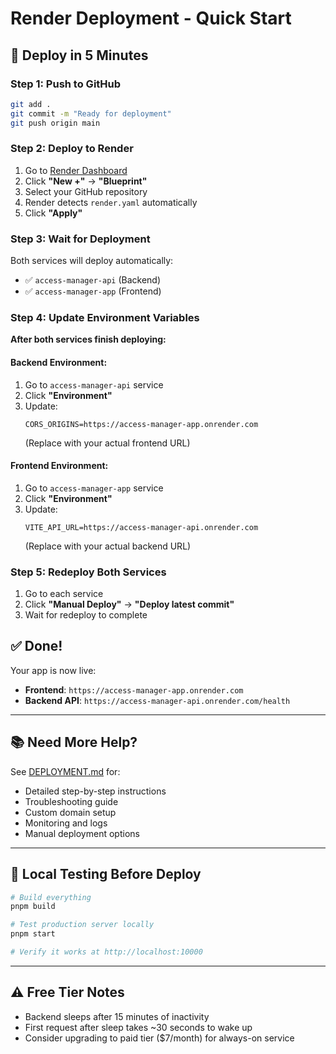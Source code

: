 # Render Deployment - Quick Start

## 🚀 Deploy in 5 Minutes

### Step 1: Push to GitHub
```bash
git add .
git commit -m "Ready for deployment"
git push origin main
```

### Step 2: Deploy to Render
1. Go to [Render Dashboard](https://dashboard.render.com)
2. Click **"New +"** → **"Blueprint"**
3. Select your GitHub repository
4. Render detects `render.yaml` automatically
5. Click **"Apply"**

### Step 3: Wait for Deployment
Both services will deploy automatically:
- ✅ `access-manager-api` (Backend)
- ✅ `access-manager-app` (Frontend)

### Step 4: Update Environment Variables

**After both services finish deploying:**

#### Backend Environment:
1. Go to `access-manager-api` service
2. Click **"Environment"**
3. Update:
   ```
   CORS_ORIGINS=https://access-manager-app.onrender.com
   ```
   (Replace with your actual frontend URL)

#### Frontend Environment:
1. Go to `access-manager-app` service
2. Click **"Environment"**
3. Update:
   ```
   VITE_API_URL=https://access-manager-api.onrender.com
   ```
   (Replace with your actual backend URL)

### Step 5: Redeploy Both Services
1. Go to each service
2. Click **"Manual Deploy"** → **"Deploy latest commit"**
3. Wait for redeploy to complete

## ✅ Done!

Your app is now live:
- **Frontend**: `https://access-manager-app.onrender.com`
- **Backend API**: `https://access-manager-api.onrender.com/health`

---

## 📚 Need More Help?

See [DEPLOYMENT.md](DEPLOYMENT.md) for:
- Detailed step-by-step instructions
- Troubleshooting guide
- Custom domain setup
- Monitoring and logs
- Manual deployment options

---

## 🔧 Local Testing Before Deploy

```bash
# Build everything
pnpm build

# Test production server locally
pnpm start

# Verify it works at http://localhost:10000
```

---

## ⚠️ Free Tier Notes

- Backend sleeps after 15 minutes of inactivity
- First request after sleep takes ~30 seconds to wake up
- Consider upgrading to paid tier ($7/month) for always-on service
